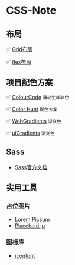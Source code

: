 # CSS-Note

## 布局

✅ [Grid布局](https://www.ruanyifeng.com/blog/2019/03/grid-layout-tutorial.html)

✅ [flex布局](https://www.ruanyifeng.com/blog/2015/07/flex-grammar.html)

## 项目配色方案

✅ [ColourCode](https://www.toptal.com/designers/colourcode) `滑动生成颜色`

✅ [Color Hunt](https://www.colorhunt.co/) `配色方案`

✅ [WebGradients](https://webgradients.com/) `渐变色`

✅ [uiGradients](https://uigradients.com/#Anwar) `渐变色`

## Sass
* [Sass官方文档](https://sass-lang.com/)

## 实用工具
### 占位图片
* [Lorem Picsum](https://picsum.photos/)
* [Placehold.jp](http://placehold.jp/en.html)

### 图标库
* [iconfont](https://www.iconfont.cn/)

